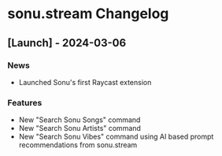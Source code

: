 # sonu.stream Changelog

## [Launch] - 2024-03-06

### News
- Launched Sonu's first Raycast extension

### Features
- New "Search Sonu Songs" command
- New "Search Sonu Artists" command
- New "Search Sonu Vibes" command using AI based prompt recommendations from sonu.stream